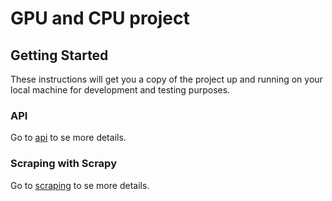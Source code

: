 # GPU and CPU project

## Getting Started

These instructions will get you a copy of the project up and running on your local machine for development and testing purposes.

### API

Go to [api](https://github.com/scoorp29/GpuCpuApi/tree/master/api) to se more details.

### Scraping with Scrapy

Go to [scraping](https://github.com/scoorp29/GpuCpuApi/tree/master/scraping) to se more details.